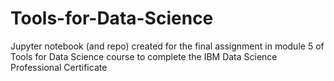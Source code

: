 # Tools-for-Data-Science
Jupyter notebook (and repo) created for the final assignment in module 5 of Tools for Data Science course to complete the IBM Data Science Professional Certificate
